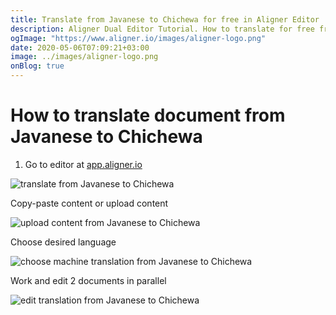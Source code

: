 ```yaml
---
title: Translate from Javanese to Chichewa for free in Aligner Editor
description: Aligner Dual Editor Tutorial. How to translate for free from Javanese to Chichewa. Aligner is multilingual document management platform. 
ogImage: "https://www.aligner.io/images/aligner-logo.png"
date: 2020-05-06T07:09:21+03:00
image: ../images/aligner-logo.png
onBlog: true
---
```


# How to translate document from Javanese to Chichewa

1. Go to editor at [app.aligner.io](https://app.aligner.io "Aligner App web page")

![translate from Javanese to Chichewa](../aligner-blank-editor.png "translate from Javanese to Chichewa")

Copy-paste content or upload content

![upload content from Javanese to Chichewa](../aligner-uploaded-document.png "upload content from Javanese to Chichewa")

Choose desired language

![choose machine translation from Javanese to Chichewa](../aligner-language-dropdown.png "choose machine translation from Javanese to Chichewa")

Work and edit 2 documents in parallel

![edit translation from Javanese to Chichewa](../aligner-double-sitded-editor.png "edit translation from Javanese to Chichewa")

